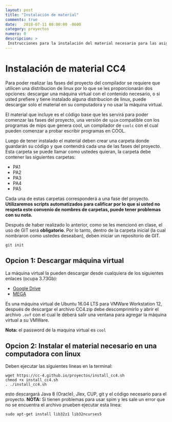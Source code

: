 ```yaml
---
layout: post
title: "Instalación de material"
comments: true
date:   2018-07-11 08:00:00 -0600
category: proyectos
numero: 0
descripcion: >
 Instrucciones para la instalación del material necesario para las asignaciones del proyecto
---
```


# Instalación de material CC4

Para poder realizar las fases del proyecto del compilador se requiere que utilicen una distribucion de linux por lo que se les proporcionarán dos opciones: descargar una máquina virtual con el contenido necesario, o si usted prefiere y tiene instalado alguna distribucion de linux, puede descargar solo el material en su computadora y no usar la máquina virtual.

El material que incluye es el código base que les servirá para poder comenzar las fases del proyecto, una versión de `spim` compatible con los programas de mips que genera cool, un compilador de `coolc` con el cual pueden comenzar a probar escribir programas en COOL.

Luego de tener instalado el material deben crear una carpeta donde guardarán su código y que contendrá cada una de las fases del proyecto. Esta carpeta se puede llamar como ustedes quieran, la carpeta debe contener las siguientes carpetas: 

* PA1
* PA2
* PA3
* PA4
* PA5

Cada una de estas carpetas corresponderá a una fase del proyecto. **Utilizaremos scripts automatizados para calificar por lo que si usted no respeta este convenio de nombres de carpetas, puede tener problemas con su nota.**

Después de haber realizado lo anterior, como se les mencionó en clase, el uso de GIT será **obligatorio**. Por lo tanto, dentro de la carpeta inicial (la cual nombraron como ustedes deseaban), deben iniciar un repositorio de GIT. 


```shell
git init
```

## Opcion 1: Descargar máquina virtual
La máquina virtual la pueden descargar desde cualquiera de los siguientes enlaces (ocupa 3.73Gb):

* [Google Drive](https://drive.google.com/file/d/0B5xlmAbvK4yAbFlRbUFBQnR3akk/view?usp=sharing)
* [MEGA](https://mega.nz/#!uQVWxLBa!5ILhjmsxK6dWBBNDEEyCHjccbbsA2dKmP-qwNOpcnSU)

Es una máquina virtual de Ubuntu 16.04 LTS para VMWare Workstation 12, después de descargar el archivo CC4.zip debe descomprimirlo y abrir el archivo `.ovf` con el cual le deberá salir una ventana para agregar la máquina virtual a su VMWare.

**Nota:** el password de la maquina virtual es `cool`

## Opcion 2: Instalar el material necesario en una computadora con linux
Deben ejecutar las siguientes lineas en la terminal: 

```shell
wget https://cc-4.github.io/proyectos/install_cc4.sh
chmod +x install_cc4.sh
. ./install_cc4.sh
```
esto descargará Java 8 (Oracle), Jlex, CUP, git y el código necesario para el proyecto.
**NOTA:** Si tienen problemas para usar spim y les sale un error que no se encuentra el archivo prueben ejecutar esta linea:
```shell
sudo apt-get install lib32z1 lib32ncurses5
```
